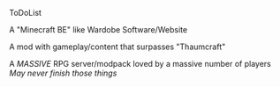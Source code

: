 ToDoList

A "Minecraft BE" like Wardobe Software/Website

A mod with gameplay/content that surpasses "Thaumcraft"

A *MASSIVE* RPG server/modpack loved by a massive number of players
*May never finish those things*
<!--
**Threxion/Threxion** is a ✨ _special_ ✨ repository because its `README.md` (this file) appears on your GitHub profile.

Here are some ideas to get you started:

- 🔭 I’m currently working on ...
- 🌱 I’m currently learning ...
- 👯 I’m looking to collaborate on ...
- 🤔 I’m looking for help with ...
- 💬 Ask me about ...
- 📫 How to reach me: ...
- 😄 Pronouns: ...
- ⚡ Fun fact: ...
-->
